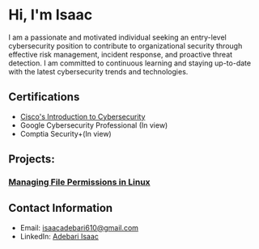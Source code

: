 # Hi, I'm Isaac

I am a passionate and motivated individual seeking an entry-level cybersecurity position to contribute to organizational security through effective risk management, incident response, and proactive threat detection. I am committed to continuous learning and staying up-to-date with the latest cybersecurity trends and technologies.

## Certifications

- [Cisco's Introduction to Cybersecurity](https://www.credly.com/badges/20980193-d114-40b7-b2a0-be9ae60c8140/linked_in?t=rwji93)
- Google Cybersecurity Professional (In view)
- Comptia Security+(In view)

## Projects:
### [Managing File Permissions in Linux](https://github.com/mikeal-12/File-Permissions-in-Linux)

<!--
### Project Name 2

- Description: Briefly describe the project and your role.
- Technologies Used: List the technologies or tools you used.
- Link: Provide a link to the project repository or any relevant documentation. -->

## Contact Information

- Email: isaacadebari610@gmail.com
- LinkedIn: [Adebari Isaac](https://www.linkedin.com/in/adebari-isaac-590a18186)
